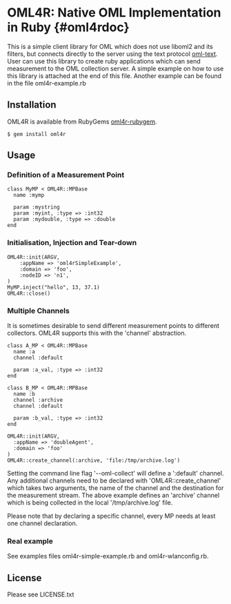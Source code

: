 OML4R: Native OML Implementation in Ruby			{#oml4rdoc}
========================================

This is a simple client library for OML which does not use liboml2 and its
filters, but connects directly to the server using the text protocol [oml-text].
User can use this library to create ruby applications which can send
measurement to the OML collection server. A simple example on how to use
this library is attached at the end of this file. Another example can be
found in the file oml4r-example.rb

Installation
------------

OML4R is available from RubyGems [oml4r-rubygem].

    $ gem install oml4r


Usage
-----

### Definition of a Measurement Point

    class MyMP < OML4R::MPBase
      name :mymp
    
      param :mystring
      param :myint, :type => :int32
      param :mydouble, :type => :double
    end

### Initialisation, Injection and Tear-down

    OML4R::init(ARGV, 
    	:appName => 'oml4rSimpleExample',
    	:domain => 'foo', 
    	:nodeID => 'n1',
    )
    MyMP.inject("hello", 13, 37.1)
    OML4R::close()
    
### Multiple Channels

It is sometimes desirable to send different measurement points to different collectors. OML4R supports
this with the 'channel' abstraction.

    class A_MP < OML4R::MPBase
      name :a
      channel :default
    
      param :a_val, :type => :int32
    end

    class B_MP < OML4R::MPBase
      name :b
      channel :archive
      channel :default
    
      param :b_val, :type => :int32
    end
    
    OML4R::init(ARGV, 
      :appName => 'doubleAgent',
      :domain => 'foo' 
    )
    OML4R::create_channel(:archive, 'file:/tmp/archive.log')    

Setting the command line flag '--oml-collect' will define a ':default' channel. Any additional channels
need to be declared with 'OML4R::create_channel' which takes two arguments, the name of the channel
and the destination for the measurement stream. The above example defines an 'archive' channel
which is being collected in the local '/tmp/archive.log' file.

Please note that by declaring a specific channel, every MP needs at least one channel declaration.

### Real example

See examples files oml4r-simple-example.rb and oml4r-wlanconfig.rb.

[oml-text]: http://oml.mytestbed.net/projects/oml/wiki/Description_of_Text_protocol
[oml4r-rubygem]: https://rubygems.org/gems/oml4r/

License
-------

Please see LICENSE.txt
